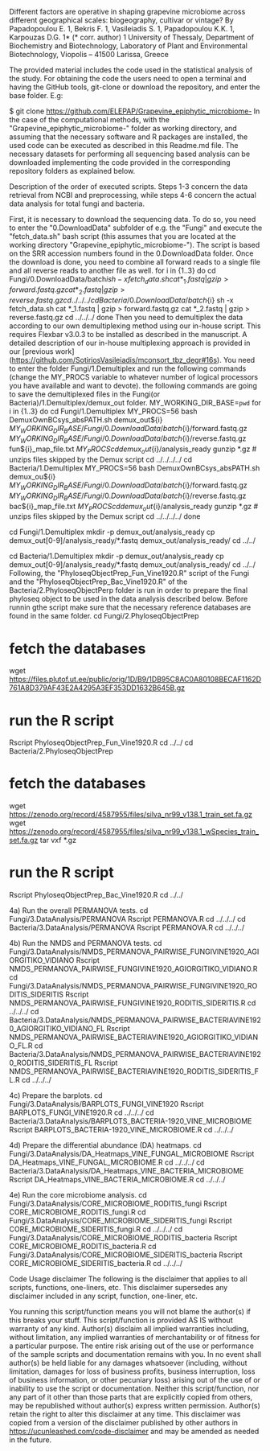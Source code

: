 Different factors are operative in shaping grapevine microbiome across different geographical scales: biogeography, cultivar or vintage?
By Papadopoulou E. 1, Bekris F. 1, Vasileiadis S. 1, Papadopoulou K.K. 1, Karpouzas D.G. 1*
(* corr. author)
1 University of Thessaly, Department of Biochemistry and Biotechnology, Laboratory of Plant and Environmental Biotechnology, Viopolis – 41500 Larissa, Greece

The provided material includes the code used in the statistical analysis of the study.
For obtaining the code the users need to open a terminal and having the GitHub tools, git-clone or download the repository, and enter the base folder. E.g:

$ git clone https://github.com/ELEPAP/Grapevine_epiphytic_microbiome-
In the case of the computational methods, with the "Grapevine_epiphytic_microbiome-" folder as working directory, and assuming that the necessary software and R packages are installed, the used code can be executed as described in this Readme.md file. The necessary datasets for performing all sequencing based analysis can be downloaded implementing the code provided in the corresponding repository folders as explained below.

Description of the order of executed scripts.
Steps 1-3 concern the data retrieval from NCBI and preprocessing, while steps 4-6 concern the actual data analysis for total fungi and bacteria.

First, it is necessary to download the sequencing data. To do so, you need to enter the "0.DownloadData" subfolder of e.g. the "Fungi" and execute the "fetch_data.sh" bash script (this assumes that you are located at the working directory "Grapevine_epiphytic_microbiome-"). The script is based on the SRR accession numbers found in the 0.DownloadData folder. Once the download is done, you need to combine all forward reads to a single file and all reverse reads to another file as well.
for i in {1..3}
do
	cd Fungi/0.DownloadData/batch${i}
	sh -x fetch_data.sh
	cat *_1.fastq | gzip > forward.fastq.gz
	cat *_2.fastq | gzip > reverse.fastq.gz
	cd ../../../
	cd Bacteria/0.DownloadData/batch${i}
	sh -x fetch_data.sh
	cat *_1.fastq | gzip > forward.fastq.gz
	cat *_2.fastq | gzip > reverse.fastq.gz
	cd ../../../
done
Then you need to demultiplex the data according to our own demultiplexing method using our in-house script. This requires Flexbar v3.0.3 to be installed as described in the manuscript. A detailed description of our in-house multiplexing approach is provided in our [previous work] (https://github.com/SotiriosVasileiadis/mconsort_tbz_degr#16s). You need to enter the folder Fungi/1.Demultiplex and run the following commands (change the MY_PROCS variable to whatever number of logical processors you have available and want to devote). the following commands are going to save the demultiplexed files in the Fungi(or Bacteria)/1.Demultiplex/demux_out folder.
MY_WORKING_DIR_BASE=`pwd`
for i in {1..3}
do
  cd Fungi/1.Demultiplex
  MY_PROCS=56
  bash DemuxOwnBCsys_absPATH.sh demux_out${i} ${MY_WORKING_DIR_BASE}/Fungi/0.DownloadData/batch${i}/forward.fastq.gz ${MY_WORKING_DIR_BASE}/Fungi/0.DownloadData/batch${i}/reverse.fastq.gz fun${i}_map_file.txt ${MY_PROCS}
  cd demux_out${i}/analysis_ready
  gunzip *.gz # unzips files skipped by the Demux script
  cd ../../../../
  cd Bacteria/1.Demultiplex
  MY_PROCS=56
  bash DemuxOwnBCsys_absPATH.sh demux_ou${i} ${MY_WORKING_DIR_BASE}/Fungi/0.DownloadData/batch${i}/forward.fastq.gz ${MY_WORKING_DIR_BASE}/Fungi/0.DownloadData/batch${i}/reverse.fastq.gz bac${i}_map_file.txt ${MY_PROCS}
  cd demux_out${i}/analysis_ready
  gunzip *.gz # unzips files skipped by the Demux script
  cd ../../../../
done

cd Fungi/1.Demultiplex
mkdir -p demux_out/analysis_ready
cp demux_out[0-9]/analysis_ready/*.fastq demux_out/analysis_ready/
cd ../../

cd Bacteria/1.Demultiplex
mkdir -p demux_out/analysis_ready
cp demux_out[0-9]/analysis_ready/*.fastq demux_out/analysis_ready/
cd ../../
Following, the "PhyloseqObjectPrep_Fun_Vine1920.R" script of the Fungi and the "PhyloseqObjectPrep_Bac_Vine1920.R" of the Bacteria/2.PhyloseqObjectPerp folder is run in order to prepare the final phyloseq object to be used in the data analysis described below. Before runnin gthe script make sure that the necessary reference databases are found in the same folder.
cd Fungi/2.PhyloseqObjectPrep
# fetch the databases
wget https://files.plutof.ut.ee/public/orig/1D/B9/1DB95C8AC0A80108BECAF1162D761A8D379AF43E2A4295A3EF353DD1632B645B.gz
# run the R script
Rscript PhyloseqObjectPrep_Fun_Vine1920.R
cd ../../
cd Bacteria/2.PhyloseqObjectPrep
# fetch the databases
wget https://zenodo.org/record/4587955/files/silva_nr99_v138.1_train_set.fa.gz
wget https://zenodo.org/record/4587955/files/silva_nr99_v138.1_wSpecies_train_set.fa.gz
tar vxf *.gz
# run the R script
Rscript PhyloseqObjectPrep_Bac_Vine1920.R
cd ../../

4a) Run the overall PERMANOVA tests.
cd Fungi/3.DataAnalysis/PERMANOVA
Rscript PERMANOVA.R
cd ../../../
cd Bacteria/3.DataAnalysis/PERMANOVA
Rscript PERMANOVA.R
cd ../../../

4b) Run the NMDS and PERMANOVA tests.
cd Fungi/3.DataAnalysis/NMDS_PERMANOVA_PAIRWISE_FUNGIVINE1920_AGIORGITIKO_VIDIANO
Rscript NMDS_PERMANOVA_PAIRWISE_FUNGIVINE1920_AGIORGITIKO_VIDIANO.R
cd Fungi/3.DataAnalysis/NMDS_PERMANOVA_PAIRWISE_FUNGIVINE1920_RODITIS_SIDERITIS
Rscript NMDS_PERMANOVA_PAIRWISE_FUNGIVINE1920_RODITIS_SIDERITIS.R
cd ../../../
cd Bacteria/3.DataAnalysis/NMDS_PERMANOVA_PAIRWISE_BACTERIAVINE1920_AGIORGITIKO_VIDIANO_FL
Rscript NMDS_PERMANOVA_PAIRWISE_BACTERIAVINE1920_AGIORGITIKO_VIDIANO_FL.R
cd Bacteria/3.DataAnalysis/NMDS_PERMANOVA_PAIRWISE_BACTERIAVINE1920_RODITIS_SIDERITIS_FL
Rscript NMDS_PERMANOVA_PAIRWISE_BACTERIAVINE1920_RODITIS_SIDERITIS_FL.R
cd ../../../

4c) Prepare the barplots.
cd Fungi/3.DataAnalysis/BARPLOTS_FUNGI_VINE1920
Rscript BARPLOTS_FUNGI_VINE1920.R
cd ../../../
cd Bacteria/3.DataAnalysis/BARPLOTS_BACTERIA-1920_VINE_MICROBIOME
Rscript BARPLOTS_BACTERIA-1920_VINE_MICROBIOME.R
cd ../../../

4d) Prepare the differential abundance (DA) heatmaps.
cd Fungi/3.DataAnalysis/DA_Heatmaps_VINE_FUNGAL_MICROBIOME
Rscript DA_Heatmaps_VINE_FUNGAL_MICROBIOME.R
cd ../../../
cd Bacteria/3.DataAnalysis/DA_Heatmaps_VINE_BACTERIA_MICROBIOME
Rscript DA_Heatmaps_VINE_BACTERIA_MICROBIOME.R
cd ../../../

4e) Run the core microbiome analysis.
cd Fungi/3.DataAnalysis/CORE_MICROBIOME_RODITIS_fungi
Rscript CORE_MICROBIOME_RODITIS_fungi.R
cd Fungi/3.DataAnalysis/CORE_MICROBIOME_SIDERITIS_fungi
Rscript CORE_MICROBIOME_SIDERITIS_fungi.R
cd ../../../
cd Fungi/3.DataAnalysis/CORE_MICROBIOME_RODITIS_bacteria
Rscript CORE_MICROBIOME_RODITIS_bacteria.R
cd Fungi/3.DataAnalysis/CORE_MICROBIOME_SIDERITIS_bacteria
Rscript CORE_MICROBIOME_SIDERITIS_bacteria.R
cd ../../../

Code Usage disclaimer
The following is the disclaimer that applies to all scripts, functions, one-liners, etc. This disclaimer supersedes any disclaimer included in any script, function, one-liner, etc.

You running this script/function means you will not blame the author(s) if this breaks your stuff. This script/function is provided AS IS without warranty of any kind. Author(s) disclaim all implied warranties including, without limitation, any implied warranties of merchantability or of fitness for a particular purpose. The entire risk arising out of the use or performance of the sample scripts and documentation remains with you. In no event shall author(s) be held liable for any damages whatsoever (including, without limitation, damages for loss of business profits, business interruption, loss of business information, or other pecuniary loss) arising out of the use of or inability to use the script or documentation. Neither this script/function, nor any part of it other than those parts that are explicitly copied from others, may be republished without author(s) express written permission. Author(s) retain the right to alter this disclaimer at any time. This disclaimer was copied from a version of the disclaimer published by other authors in https://ucunleashed.com/code-disclaimer and may be amended as needed in the future.